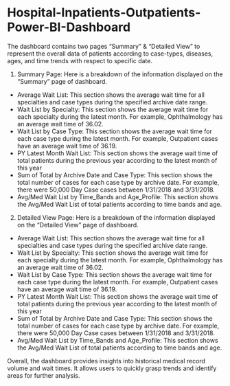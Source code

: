 # Hospital-Inpatients-Outpatients-Power-BI-Dashboard
The dashboard contains two pages “Summary” & “Detailed View” to represent the overall data of patients according to case-types, diseases, ages, and time trends with respect to specific date. 

1.	Summary Page: Here is a breakdown of the information displayed on the “Summary” page of dashboard.
* Average Wait List: This section shows the average wait time for all specialties and case types during the specified archive date range.
* Wait List by Specialty: This section shows the average wait time for each specialty during the latest month. For example, Ophthalmology has an average wait time of 36.02.
* Wait List by Case Type: This section shows the average wait time for each case type during the latest month. For example, Outpatient cases have an average wait time of 36.19.
* PY Latest Month Wait List: This section shows the average wait time of total patients during the previous year according to the latest month of this year
* Sum of Total by Archive Date and Case Type: This section shows the total number of cases for each case type by archive date. For example, there were 50,000 Day Case cases between 1/31/2018 and 3/31/2018.
* Avg/Med Wait List by Time_Bands and Age_Profile: This section shows the Avg/Med Wait List of total patients according to time bands and age.


2.	Detailed View Page: Here is a breakdown of the information displayed on the “Detailed View” page of dashboard.
* Average Wait List: This section shows the average wait time for all specialties and case types during the specified archive date range.
* Wait List by Specialty: This section shows the average wait time for each specialty during the latest month. For example, Ophthalmology has an average wait time of 36.02.
* Wait List by Case Type: This section shows the average wait time for each case type during the latest month. For example, Outpatient cases have an average wait time of 36.19.
* PY Latest Month Wait List: This section shows the average wait time of total patients during the previous year according to the latest month of this year
* Sum of Total by Archive Date and Case Type: This section shows the total number of cases for each case type by archive date. For example, there were 50,000 Day Case cases between 1/31/2018 and 3/31/2018.
* Avg/Med Wait List by Time_Bands and Age_Profile: This section shows the Avg/Med Wait List of total patients according to time bands and age.

Overall, the dashboard provides insights into historical medical record volume and wait times. It allows users to quickly grasp trends and identify areas for further analysis.

